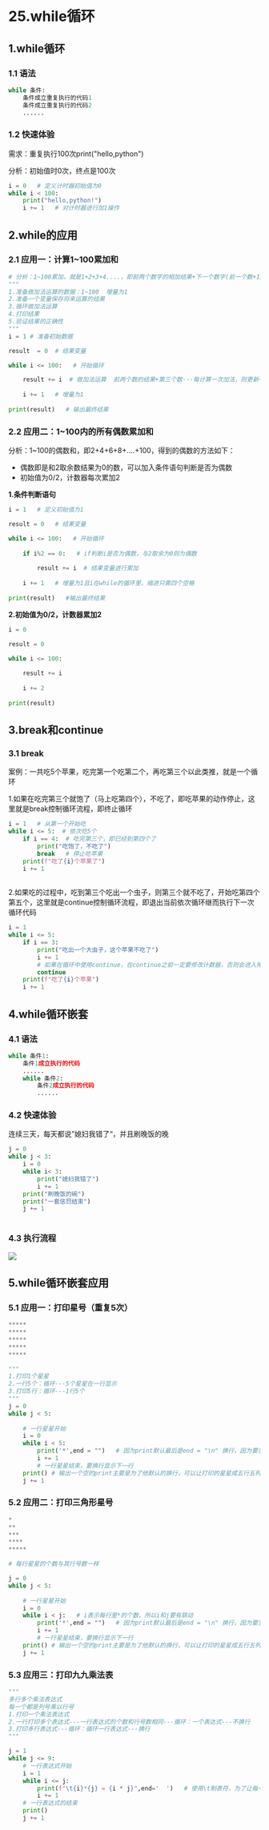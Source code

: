 # 25.while循环

## 1.while循环

### 1.1 语法

```python
while 条件:
    条件成立重复执行的代码1
    条件成立重复执行的代码2
    ......
```

### 1.2 快速体验

需求：重复执行100次print("hello,python")

分析：初始值时0次，终点是100次

```python
i = 0   # 定义计时器初始值为0
while i < 100:
    print("hello,python!")
    i += 1   # 对计时器进行加1操作
```

## 2.while的应用

### 2.1 应用一：计算1~100累加和

~~~python
# 分析：1~100累加，就是1+2+3+4....，即前两个数字的相加结果+下一个数字(前一个数+1）
"""
1.准备做加法运算的数据：1~100  增量为1
2.准备一个变量保存将来运算的结果
3.循环做加法运算
4.打印结果
5.验证结果的正确性
"""
i = 1 # 准备初始数据

result  = 0  # 结果变量

while i <= 100:   # 开始循环

    result += i  # 做加法运算  前两个数的结果+第三个数···每计算一次加法，则更新一个result变量值
    
    i += 1   # 增量为1
    
print(result)   # 输出最终结果
~~~

### 2.2 应用二：1~100内的所有偶数累加和

分析：1~100的偶数和，即2+4+6+8+....+100，得到的偶数的方法如下：

* 偶数即是和2取余数结果为0的数，可以加入条件语句判断是否为偶数
* 初始值为0/2，计数器每次累加2

**1.条件判断语句**   

```python
i = 1   # 定义初始值为1

result = 0   # 结果变量

while i <= 100:   # 开始循环
    
    if i%2 == 0:   # if判断i是否为偶数，与2取余为0则为偶数
        
        result += i  # 结果变量进行累加
        
    i += 1   # 增量为1且i在while的循环里，缩进只需四个空格
        
print(result)   #输出最终结果
```

**2.初始值为0/2，计数器累加2**

```python
i = 0

result = 0

while i <= 100:
    
    result += i
    
    i += 2
    
print(result)
```

## 3.break和continue

### 3.1 break

案例：一共吃5个苹果，吃完第一个吃第二个，再吃第三个以此类推，就是一个循环

1.如果在吃完第三个就饱了（马上吃第四个），不吃了，即吃苹果的动作停止，这里就是break控制循环流程，即终止循环

```python
i = 1   # 从第一个开始吃
while i <= 5:  # 依次吃5个
    if i == 4:  # 吃完第三个，即已经到第四个了
        print("吃饱了，不吃了")
        break   # 停止吃苹果
    print(f"吃了{i}个苹果了")
    i += 1
    
```



2.如果吃的过程中，吃到第三个吃出一个虫子，则第三个就不吃了，开始吃第四个第五个，这里就是continue控制循环流程，即退出当前依次循环继而执行下一次循环代码

```python
i = 1
while i <= 5:
    if i == 3:
        print("吃出一个大虫子，这个苹果不吃了")
        i += 1
        # 如果在循环中使用continue，在continue之前一定要修改计数器，否则会进入死循环
        continue
    print(f"吃了{i}个苹果")
    i += 1
```

## 4.while循环嵌套

### 4.1 语法

```python
while 条件1:
    条件1成立执行的代码
    ......
    while 条件2:
        条件2成立执行的代码
        ......
```

### 4.2 快速体验

连续三天，每天都说”媳妇我错了“，并且刷晚饭的晚

```python
j = 0
while j < 3:
    i = 0
    while i< 3:
        print("媳妇我错了")
        i += 1
    print("刷晚饭的碗")
    print("一套惩罚结束")
    j += 1
    
```

### 4.3 执行流程

![](C:\Users\15498\Desktop\X}V4[TMWHCJ~{FOA0SN`LLX.png)

## 5.while循环嵌套应用

### 5.1 应用一：打印星号（重复5次）

```python
*****
*****
*****
*****
*****
```

```python
"""
1.打印1个星星
2.一行5个：循环---5个星星在一行显示
3.打印5行：循环---1行5个
"""
j = 0
while j < 5:
    
    # 一行星星开始
    i = 0
    while i < 5:
        print('*',end = "")   # 因为print默认最后是end = "\n" 换行，因为要求是打印5个星星在一行，所以不需要换行，就把/n删除
        i += 1   
        # 一行星星结束，要换行显示下一行
    print() # 输出一个空的print主要是为了他默认的换行，可以让打印的星星成五行五列
    j += 1
```

### 5.2 应用二：打印三角形星号

```python
*
**
***
****
*****
```

```python
# 每行星星的个数与其行号数一样

j = 0
while j < 5:
    
    # 一行星星开始
    i = 0
    while i < j:   # i表示每行里*的个数，所以i和j要有联动
        print('*',end = "")   # 因为print默认最后是end = "\n" 换行，因为要求是打印5个星星在一行，所以不需要换行，就把/n删除
        i += 1   
        # 一行星星结束，要换行显示下一行
    print() # 输出一个空的print主要是为了他默认的换行，可以让打印的星星成五行五列
    j += 1
```

### 5.3 应用三：打印九九乘法表

```python
"""
多行多个乘法表达式
每一个都是列号乘以行号
1.打印一个乘法表达式
2.一行打印多个表达式---一行表达式的个数和行号数相同---循环：一个表达式---不换行
3.打印多行表达式---循环：循环一行表达式---换行
"""

j = 1
while j <= 9:
    # 一行表达式开始
    i = 1
    while i <= j:
        print(f"\t{i}*{j} = {i * j}",end='  ')   # 使用\t制表符，为了让每一列的开头都在同一条线上对齐
        i += 1
    # 一行表达式的结束
    print()
    j += 1
```



